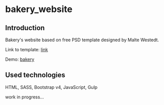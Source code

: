 # bakery_website

<h2>Introduction</h2>

Bakery's website based on free PSD template designed by Malte Westedt.

Link to template: <a href="https://freebiesbug.com/psd-freebies/bakery-psd-website-template/">link</a>

Demo: <a href="http://k4mpain.ddns.net/bakery">bakery</a>

<h2>Used technologies</h2>

HTML, SASS, Bootstrap v4, JavaScript, Gulp

work in progress...
